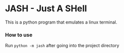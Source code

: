 # JASH - Just A SHell

This is a python program that emulates a linux terminal.

### How to use
Run `python -m jash` after going into the project directory